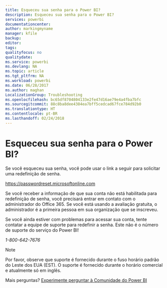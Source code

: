 ```yaml
---
title: Esqueceu sua senha para o Power BI?
description: Esqueceu sua senha para o Power BI?
services: powerbi
documentationcenter: 
author: markingmyname
manager: kfile
backup: 
editor: 
tags: 
qualityfocus: no
qualitydate: 
ms.service: powerbi
ms.devlang: NA
ms.topic: article
ms.tgt_pltfrm: NA
ms.workload: powerbi
ms.date: 06/28/2017
ms.author: maghan
LocalizationGroup: Troubleshooting
ms.openlocfilehash: bc65df8704804133e2fe47d16ae79e4a4fba7bfc
ms.sourcegitcommit: 88c8ba8dee4384ea7bff5cedcad67fce784d92b0
ms.translationtype: HT
ms.contentlocale: pt-BR
ms.lasthandoff: 02/24/2018
---
```

# <a name="forgot-your-password-for-power-bi"></a>Esqueceu sua senha para o Power BI?
Se você esqueceu sua senha, você pode usar o link a seguir para solicitar uma redefinição de senha.

<https://passwordreset.microsoftonline.com>

Se você receber a informação de que sua conta não está habilitada para redefinição de senha, você precisará entrar em contato com o administrador do Office 365. Se você está usando a avaliação gratuita, o administrador é a primeira pessoa em sua organização que se inscreveu.

Se você ainda estiver com problemas para acessar sua conta, tente contatar a equipe de suporte para redefinir a senha. Este não é o número de suporte do serviço do Power BI!

*1-800-642-7676*

> [!NOTE]
> Por favor, observe que suporte é fornecido durante o fuso horário padrão do Leste dos EUA (EST). O suporte é fornecido durante o horário comercial e atualmente só em inglês.
> 
> 

Mais perguntas? [Experimente perguntar à Comunidade do Power BI](http://community.powerbi.com/)

